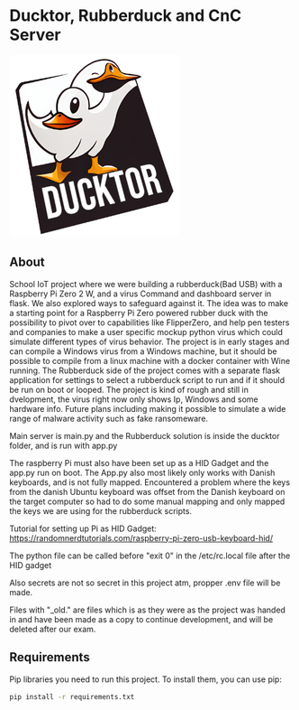 # Ducktor, Rubberduck and CnC Server

<img src="https://raw.githubusercontent.com/IngvarOlsen/RubberDuckyCnC/main/ducktor/static/ducktor.png" width="300">

## About

School IoT project where we were building a rubberduck(Bad USB) with a Raspberry Pi Zero 2 W, and a virus Command and dashboard server in flask. We also explored ways to safeguard against it. The idea was to make a starting point for a Raspberry Pi Zero powered rubber duck with the possibility to pivot over to capabilities like FlipperZero, and help pen testers and companies to make a user specific mockup python virus which could simulate different types of virus behavior. The project is in early stages and can compile a Windows virus from a Windows machine, but it should be possible to compile from a linux machine with a docker container with Wine running. The Rubberduck side of the project comes with a separate flask application for settings to select a rubberduck script to run and if it should be run on boot or looped. The project is kind of rough and still in dvelopment, the virus right now only shows Ip, Windows and some hardware info. Future plans including making it possible to simulate a wide range of malware activity such as fake ransomeware.

Main server is main.py and the Rubberduck solution is inside the ducktor folder, and is run with app.py

The raspberry Pi must also have been set up as a HID Gadget and the app.py run on boot. The App.py also most likely only works with Danish keyboards, and is not fully mapped. Encountered a problem where the keys from the danish Ubuntu keyboard was offset from the Danish keyboard on the target computer so had to do some manual mapping and only mapped the keys we are using for the rubberduck scripts.

Tutorial for setting up Pi as HID Gadget: https://randomnerdtutorials.com/raspberry-pi-zero-usb-keyboard-hid/

The python file can be called before "exit 0" in the /etc/rc.local file after the HID gadget

Also secrets are not so secret in this project atm, propper .env file will be made.

Files with "_old." are files which is as they were as the project was handed in and have been made as a copy to continue development, and will be deleted after our exam.

## Requirements

Pip libraries you need to run this project. To install them, you can use pip:

```bash
pip install -r requirements.txt
